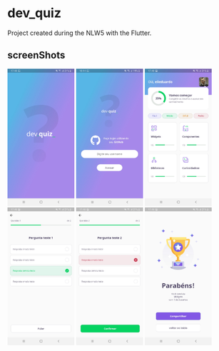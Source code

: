 # dev_quiz

Project created during the NLW5 with the Flutter.

## screenShots
<div>
  <img src="https://github.com/elieduardo/DevQuiz_Flutter/blob/master/screenshots/splashPage.jpeg?raw=true" width="150px" style="max-width:100%;" alt="imagem do projeto">
  <img src="https://github.com/elieduardo/DevQuiz_Flutter/blob/master/screenshots/loginPage.jpeg?raw=true" width="150px" style="max-width:100%;" alt="imagem do projeto">
  <img src="https://github.com/elieduardo/DevQuiz_Flutter/blob/master/screenshots/homePage.jpeg?raw=true" width="150px" style="max-width:100%;" alt="imagem do projeto">
  <img src="https://github.com/elieduardo/DevQuiz_Flutter/blob/master/screenshots/rightQuestionPage.jpeg?raw=true" width="150px" style="max-width:100%;" alt="imagem do projeto">
  <img src="https://github.com/elieduardo/DevQuiz_Flutter/blob/master/screenshots/wrongQuestionPage.jpeg?raw=true" width="150px" style="max-width:100%;" alt="imagem do projeto">
  <img src="https://github.com/elieduardo/DevQuiz_Flutter/blob/master/screenshots/resultPage.jpeg?raw=true" width="150px" style="max-width:100%;" alt="imagem do projeto">
</div>

